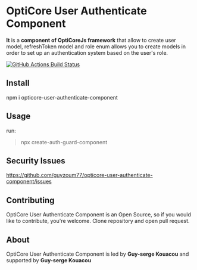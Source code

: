 OptiCore User Authenticate Component
============================
**It** is a **component of OptiCoreJs framework** that allow to create user model, refreshToken model and role enum allows you to create models in order to set up an authentication system based on the user's role.

<p align="center">

<a href="https://github.com/mochajs/mocha/actions?query=workflow%3ATests+branch%3Amaster"><img src="https://github.com/mochajs/mocha/workflows/Tests/badge.svg?branch=master" alt="GitHub Actions Build Status"></a></p>

Install
-------------
npm i opticore-user-authenticate-component


Usage
-------------
run:
<blockquote>npx create-auth-guard-component</blockquote>

Security Issues
---------------
https://github.com/guyzoum77/opticore-user-authenticate-component/issues

Contributing
------------
OptiCore User Authenticate Component is an Open Source, so if you would like to contribute, you're welcome. Clone repository and open pull request.

About
--------
OptiCore User Authenticate Component is led by **Guy-serge Kouacou** and supported by **Guy-serge Kouacou**